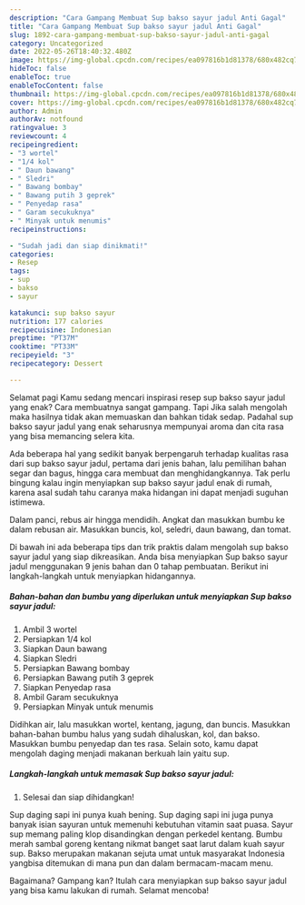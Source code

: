 ```yaml
---
description: "Cara Gampang Membuat Sup bakso sayur jadul Anti Gagal"
title: "Cara Gampang Membuat Sup bakso sayur jadul Anti Gagal"
slug: 1892-cara-gampang-membuat-sup-bakso-sayur-jadul-anti-gagal
category: Uncategorized
date: 2022-05-26T18:40:32.480Z
image: https://img-global.cpcdn.com/recipes/ea097816b1d81378/680x482cq70/sup-bakso-sayur-jadul-foto-resep-utama.jpg
hideToc: false
enableToc: true
enableTocContent: false
thumbnail: https://img-global.cpcdn.com/recipes/ea097816b1d81378/680x482cq70/sup-bakso-sayur-jadul-foto-resep-utama.jpg
cover: https://img-global.cpcdn.com/recipes/ea097816b1d81378/680x482cq70/sup-bakso-sayur-jadul-foto-resep-utama.jpg
author: Admin
authorAv: notfound
ratingvalue: 3
reviewcount: 4
recipeingredient:
- "3 wortel"
- "1/4 kol"
- " Daun bawang"
- " Sledri"
- " Bawang bombay"
- " Bawang putih 3 geprek"
- " Penyedap rasa"
- " Garam secukuknya"
- " Minyak untuk menumis"
recipeinstructions:

- "Sudah jadi dan siap dinikmati!"
categories:
- Resep
tags:
- sup
- bakso
- sayur

katakunci: sup bakso sayur 
nutrition: 177 calories
recipecuisine: Indonesian
preptime: "PT37M"
cooktime: "PT33M"
recipeyield: "3"
recipecategory: Dessert

---
```



Selamat pagi Kamu sedang mencari inspirasi resep sup bakso sayur jadul yang enak? Cara membuatnya sangat gampang. Tapi Jika salah mengolah maka hasilnya tidak akan memuaskan dan bahkan tidak sedap. Padahal sup bakso sayur jadul yang enak seharusnya mempunyai aroma dan cita rasa yang bisa memancing selera kita.


Ada beberapa hal yang sedikit banyak berpengaruh terhadap kualitas rasa dari sup bakso sayur jadul, pertama dari jenis bahan, lalu pemilihan bahan segar dan bagus, hingga cara membuat dan menghidangkannya. Tak perlu bingung kalau ingin menyiapkan sup bakso sayur jadul enak di rumah, karena asal sudah tahu caranya maka hidangan ini dapat menjadi suguhan istimewa.

Dalam panci, rebus air hingga mendidih. Angkat dan masukkan bumbu ke dalam rebusan air. Masukkan buncis, kol, seledri, daun bawang, dan tomat.


Di bawah ini ada beberapa tips dan trik praktis dalam mengolah sup bakso sayur jadul yang siap dikreasikan. Anda bisa menyiapkan Sup bakso sayur jadul menggunakan 9 jenis bahan dan 0 tahap pembuatan. Berikut ini langkah-langkah untuk menyiapkan hidangannya.

<!--inarticleads1-->

##### Bahan-bahan dan bumbu yang diperlukan untuk menyiapkan Sup bakso sayur jadul:

1. Ambil 3 wortel
1. Persiapkan 1/4 kol
1. Siapkan  Daun bawang
1. Siapkan  Sledri
1. Persiapkan  Bawang bombay
1. Persiapkan  Bawang putih 3 geprek
1. Siapkan  Penyedap rasa
1. Ambil  Garam secukuknya
1. Persiapkan  Minyak untuk menumis


Didihkan air, lalu masukkan wortel, kentang, jagung, dan buncis. Masukkan bahan-bahan bumbu halus yang sudah dihaluskan, kol, dan bakso. Masukkan bumbu penyedap dan tes rasa. Selain soto, kamu dapat mengolah daging menjadi makanan berkuah lain yaitu sup. 

<!--inarticleads2-->

##### Langkah-langkah untuk memasak Sup bakso sayur jadul:


1. Selesai dan siap dihidangkan!

Sup daging sapi ini punya kuah bening. Sup daging sapi ini juga punya banyak isian sayuran untuk memenuhi kebutuhan vitamin saat puasa. Sayur sup memang paling klop disandingkan dengan perkedel kentang. Bumbu merah sambal goreng kentang nikmat banget saat larut dalam kuah sayur sup. Bakso merupakan makanan sejuta umat untuk masyarakat Indonesia yangbisa ditemukan di mana pun dan dalam bermacam-macam menu. 

Bagaimana? Gampang kan? Itulah cara menyiapkan sup bakso sayur jadul yang bisa kamu lakukan di rumah. Selamat mencoba!
